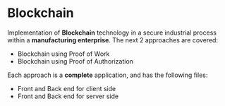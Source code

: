 # Blockchain
Implementation of **Blockchain** technology in a secure industrial process within a **manufacturing enterprise**. The next 2 approaches are covered:
- Blockchain using Proof of Work
- Blockchain using Proof of Authorization

Each approach is a **complete** application, and has the following files:
- Front and Back end for client side
- Front and Back end for server side
